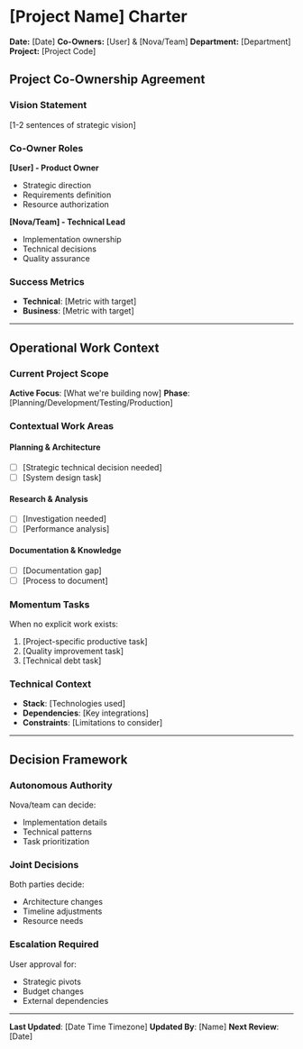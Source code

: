 # [Project Name] Charter

**Date:** [Date]
**Co-Owners:** [User] & [Nova/Team]
**Department:** [Department]
**Project:** [Project Code]

## Project Co-Ownership Agreement

### Vision Statement
[1-2 sentences of strategic vision]

### Co-Owner Roles
**[User] - Product Owner**
- Strategic direction
- Requirements definition
- Resource authorization

**[Nova/Team] - Technical Lead**
- Implementation ownership
- Technical decisions
- Quality assurance

### Success Metrics
- **Technical**: [Metric with target]
- **Business**: [Metric with target]

---

## Operational Work Context

### Current Project Scope
**Active Focus**: [What we're building now]
**Phase**: [Planning/Development/Testing/Production]

### Contextual Work Areas

#### Planning & Architecture
- [ ] [Strategic technical decision needed]
- [ ] [System design task]

#### Research & Analysis  
- [ ] [Investigation needed]
- [ ] [Performance analysis]

#### Documentation & Knowledge
- [ ] [Documentation gap]
- [ ] [Process to document]

### Momentum Tasks
When no explicit work exists:
1. [Project-specific productive task]
2. [Quality improvement task]
3. [Technical debt task]

### Technical Context
- **Stack**: [Technologies used]
- **Dependencies**: [Key integrations]
- **Constraints**: [Limitations to consider]

---

## Decision Framework

### Autonomous Authority
Nova/team can decide:
- Implementation details
- Technical patterns
- Task prioritization

### Joint Decisions
Both parties decide:
- Architecture changes
- Timeline adjustments
- Resource needs

### Escalation Required
User approval for:
- Strategic pivots
- Budget changes
- External dependencies

---

**Last Updated**: [Date Time Timezone]
**Updated By**: [Name]
**Next Review**: [Date]